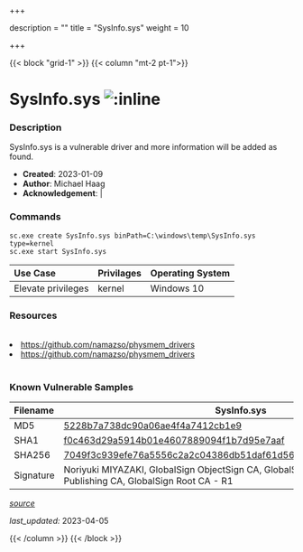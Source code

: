 +++

description = ""
title = "SysInfo.sys"
weight = 10

+++


{{< block "grid-1" >}}
{{< column "mt-2 pt-1">}}


# SysInfo.sys ![:inline](/images/twitter_verified.png) 


### Description

SysInfo.sys is a vulnerable driver and more information will be added as found.

- **Created**: 2023-01-09
- **Author**: Michael Haag
- **Acknowledgement**:  | [](https://twitter.com/)

### Commands

```
sc.exe create SysInfo.sys binPath=C:\windows\temp\SysInfo.sys type=kernel
sc.exe start SysInfo.sys
```

| Use Case | Privilages | Operating System | 
|:---- | ---- | ---- |
| Elevate privileges | kernel | Windows 10 |

### Resources
<br>
<li><a href=" https://github.com/namazso/physmem_drivers"> https://github.com/namazso/physmem_drivers</a></li>
<li><a href="https://github.com/namazso/physmem_drivers">https://github.com/namazso/physmem_drivers</a></li>
<br>

### Known Vulnerable Samples

| Filename | SysInfo.sys |
|:---- | ---- | 
| MD5 | <a href="https://www.virustotal.com/gui/file/5228b7a738dc90a06ae4f4a7412cb1e9">5228b7a738dc90a06ae4f4a7412cb1e9</a> |
| SHA1 | <a href="https://www.virustotal.com/gui/file/f0c463d29a5914b01e4607889094f1b7d95e7aaf">f0c463d29a5914b01e4607889094f1b7d95e7aaf</a> |
| SHA256 | <a href="https://www.virustotal.com/gui/file/7049f3c939efe76a5556c2a2c04386db51daf61d56b679f4868bb0983c996ebb">7049f3c939efe76a5556c2a2c04386db51daf61d56b679f4868bb0983c996ebb</a> |
| Signature | Noriyuki MIYAZAKI, GlobalSign ObjectSign CA, GlobalSign Primary Object Publishing CA, GlobalSign Root CA - R1   |


[*source*](https://github.com/magicsword-io/LOLDrivers/tree/main/yaml/sysinfo.yaml)

*last_updated:* 2023-04-05








{{< /column >}}
{{< /block >}}
